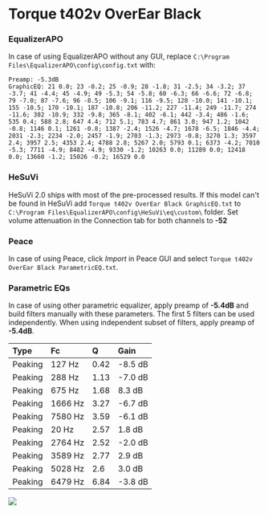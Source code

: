 # Torque t402v OverEar Black

### EqualizerAPO
In case of using EqualizerAPO without any GUI, replace `C:\Program Files\EqualizerAPO\config\config.txt`
with:
```
Preamp: -5.3dB
GraphicEQ: 21 0.0; 23 -0.2; 25 -0.9; 28 -1.8; 31 -2.5; 34 -3.2; 37 -3.7; 41 -4.4; 45 -4.9; 49 -5.3; 54 -5.8; 60 -6.3; 66 -6.6; 72 -6.8; 79 -7.0; 87 -7.6; 96 -8.5; 106 -9.1; 116 -9.5; 128 -10.0; 141 -10.1; 155 -10.5; 170 -10.1; 187 -10.8; 206 -11.2; 227 -11.4; 249 -11.7; 274 -11.6; 302 -10.9; 332 -9.8; 365 -8.1; 402 -6.1; 442 -3.4; 486 -1.6; 535 0.4; 588 2.8; 647 4.4; 712 5.1; 783 4.7; 861 3.0; 947 1.2; 1042 -0.8; 1146 0.1; 1261 -0.8; 1387 -2.4; 1526 -4.7; 1678 -6.5; 1846 -4.4; 2031 -2.3; 2234 -2.0; 2457 -1.9; 2703 -1.3; 2973 -0.8; 3270 1.3; 3597 2.4; 3957 2.5; 4353 2.4; 4788 2.8; 5267 2.0; 5793 0.1; 6373 -4.2; 7010 -5.3; 7711 -4.9; 8482 -4.9; 9330 -1.2; 10263 0.0; 11289 0.0; 12418 0.0; 13660 -1.2; 15026 -0.2; 16529 0.0
```

### HeSuVi
HeSuVi 2.0 ships with most of the pre-processed results. If this model can't be found in HeSuVi add
`Torque t402v OverEar Black GraphicEQ.txt` to `C:\Program Files\EqualizerAPO\config\HeSuVi\eq\custom\` folder.
Set volume attenuation in the Connection tab for both channels to **-52**

### Peace
In case of using Peace, click *Import* in Peace GUI and select `Torque t402v OverEar Black ParametricEQ.txt`.

### Parametric EQs
In case of using other parametric equalizer, apply preamp of **-5.4dB** and build filters manually
with these parameters. The first 5 filters can be used independently.
When using independent subset of filters, apply preamp of **-5.4dB**.

| Type    | Fc      |    Q | Gain    |
|:--------|:--------|:-----|:--------|
| Peaking | 127 Hz  | 0.42 | -8.5 dB |
| Peaking | 288 Hz  | 1.13 | -7.0 dB |
| Peaking | 675 Hz  | 1.68 | 8.3 dB  |
| Peaking | 1666 Hz | 3.27 | -6.7 dB |
| Peaking | 7580 Hz | 3.59 | -6.1 dB |
| Peaking | 20 Hz   | 2.57 | 1.8 dB  |
| Peaking | 2764 Hz | 2.52 | -2.0 dB |
| Peaking | 3589 Hz | 2.77 | 2.9 dB  |
| Peaking | 5028 Hz | 2.6  | 3.0 dB  |
| Peaking | 6479 Hz | 6.84 | -3.8 dB |

![](https://raw.githubusercontent.com/jaakkopasanen/AutoEq/master/results/innerfidelity/sbaf-serious/Torque%20t402v%20OverEar%20Black/Torque%20t402v%20OverEar%20Black.png)